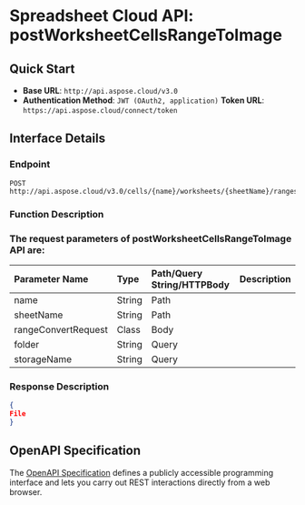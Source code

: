 # **Spreadsheet Cloud API: postWorksheetCellsRangeToImage**

 

## **Quick Start**

- **Base URL**: `http://api.aspose.cloud/v3.0`
- **Authentication Method**: `JWT (OAuth2, application)`  **Token URL**: `https://api.aspose.cloud/connect/token`
## **Interface Details**

### **Endpoint** 

```
POST http://api.aspose.cloud/v3.0/cells/{name}/worksheets/{sheetName}/ranges/convertToImage
```

### **Function Description**

### The request parameters of **postWorksheetCellsRangeToImage** API are: 

| Parameter Name | Type | Path/Query String/HTTPBody | Description | 
| :- | :- | :- |:- | 
|name|String|Path||
|sheetName|String|Path||
|rangeConvertRequest|Class|Body||
|folder|String|Query||
|storageName|String|Query||


### **Response Description**
```json
{
File
}
```

## OpenAPI Specification

The [OpenAPI Specification](https://reference.aspose.cloud/cells/#/RangesController/PostWorksheetCellsRangeToImage) defines a publicly accessible programming interface and lets you carry out REST interactions directly from a web browser.


